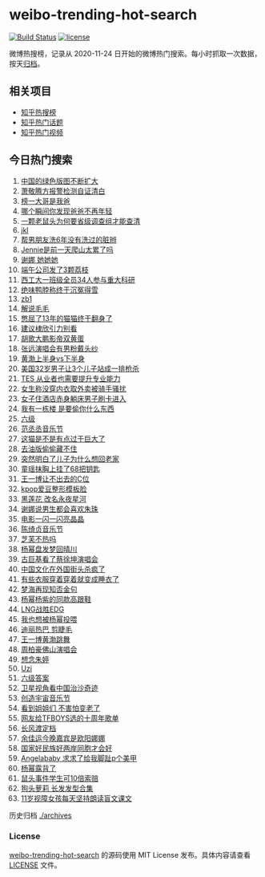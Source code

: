 # weibo-trending-hot-search

[![Build Status](https://github.com/justjavac/weibo-trending-hot-search/workflows/ci/badge.svg?branch=master)](https://github.com/justjavac/weibo-trending-hot-search/actions)
[![license](https://img.shields.io/github/license/justjavac/weibo-trending-hot-search)](https://github.com/justjavac/weibo-trending-hot-search/blob/master/LICENSE)

微博热搜榜，记录从 2020-11-24 日开始的微博热门搜索。每小时抓取一次数据，按天[归档](./archives)。

## 相关项目

- [知乎热搜榜](https://github.com/justjavac/zhihu-trending-top-search)
- [知乎热门话题](https://github.com/justjavac/zhihu-trending-hot-questions)
- [知乎热门视频](https://github.com/justjavac/zhihu-trending-hot-video)

## 今日热门搜索

<!-- BEGIN -->
<!-- 最后更新时间 Sun Jun 18 2023 03:10:01 GMT+0800 (China Standard Time) -->

1. [中国的绿色版图不断扩大](https://s.weibo.com//weibo?q=%23%E4%B8%AD%E5%9B%BD%E7%9A%84%E7%BB%BF%E8%89%B2%E7%89%88%E5%9B%BE%E4%B8%8D%E6%96%AD%E6%89%A9%E5%A4%A7%23&Refer=new_time)
1. [萧敬腾方报警检测自证清白](https://s.weibo.com//weibo?q=%23%E8%90%A7%E6%95%AC%E8%85%BE%E6%96%B9%E6%8A%A5%E8%AD%A6%E6%A3%80%E6%B5%8B%E8%87%AA%E8%AF%81%E6%B8%85%E7%99%BD%23&t=31&band_rank=1&Refer=top)
1. [榜一大哥是我爸](https://s.weibo.com//weibo?q=%23%E6%A6%9C%E4%B8%80%E5%A4%A7%E5%93%A5%E6%98%AF%E6%88%91%E7%88%B8%23&t=31&band_rank=4&Refer=top)
1. [哪个瞬间你发现爸爸不再年轻](https://s.weibo.com//weibo?q=%23%E5%93%AA%E4%B8%AA%E7%9E%AC%E9%97%B4%E4%BD%A0%E5%8F%91%E7%8E%B0%E7%88%B8%E7%88%B8%E4%B8%8D%E5%86%8D%E5%B9%B4%E8%BD%BB%23&t=31&band_rank=3&Refer=top)
1. [一颗老鼠头为何要省级调查组才能查清](https://s.weibo.com//weibo?q=%23%E4%B8%80%E9%A2%97%E8%80%81%E9%BC%A0%E5%A4%B4%E4%B8%BA%E4%BD%95%E8%A6%81%E7%9C%81%E7%BA%A7%E8%B0%83%E6%9F%A5%E7%BB%84%E6%89%8D%E8%83%BD%E6%9F%A5%E6%B8%85%23&t=31&band_rank=8&Refer=top)
1. [jkl](https://s.weibo.com//weibo?q=jkl&t=31&band_rank=5&Refer=top)
1. [帮男朋友洗6年没有洗过的脏辫](https://s.weibo.com//weibo?q=%E5%B8%AE%E7%94%B7%E6%9C%8B%E5%8F%8B%E6%B4%976%E5%B9%B4%E6%B2%A1%E6%9C%89%E6%B4%97%E8%BF%87%E7%9A%84%E8%84%8F%E8%BE%AB&t=31&band_rank=7&Refer=top)
1. [Jennie是前一天爬山太累了吗](https://s.weibo.com//weibo?q=%23Jennie%E6%98%AF%E5%89%8D%E4%B8%80%E5%A4%A9%E7%88%AC%E5%B1%B1%E5%A4%AA%E7%B4%AF%E4%BA%86%E5%90%97%23&t=31&band_rank=17&Refer=top)
1. [谢娜 她她她](https://s.weibo.com//weibo?q=%E8%B0%A2%E5%A8%9C%20%E5%A5%B9%E5%A5%B9%E5%A5%B9&t=31&band_rank=6&Refer=top)
1. [端午公司发了3颗荔枝](https://s.weibo.com//weibo?q=%23%E7%AB%AF%E5%8D%88%E5%85%AC%E5%8F%B8%E5%8F%91%E4%BA%863%E9%A2%97%E8%8D%94%E6%9E%9D%23&t=31&band_rank=9&Refer=top)
1. [西工大一班级全员34人参与重大科研](https://s.weibo.com//weibo?q=%23%E8%A5%BF%E5%B7%A5%E5%A4%A7%E4%B8%80%E7%8F%AD%E7%BA%A7%E5%85%A8%E5%91%9834%E4%BA%BA%E5%8F%82%E4%B8%8E%E9%87%8D%E5%A4%A7%E7%A7%91%E7%A0%94%23&t=31&band_rank=40&Refer=top)
1. [绝味鸭脖称终于沉冤得雪](https://s.weibo.com//weibo?q=%23%E7%BB%9D%E5%91%B3%E9%B8%AD%E8%84%96%E7%A7%B0%E7%BB%88%E4%BA%8E%E6%B2%89%E5%86%A4%E5%BE%97%E9%9B%AA%23&t=31&band_rank=11&Refer=top)
1. [zb1](https://s.weibo.com//weibo?q=zb1&t=31&band_rank=12&Refer=top)
1. [解说毛毛](https://s.weibo.com//weibo?q=%E8%A7%A3%E8%AF%B4%E6%AF%9B%E6%AF%9B&t=31&band_rank=15&Refer=top)
1. [憋屈了13年的猫猫终于翻身了](https://s.weibo.com//weibo?q=%E6%86%8B%E5%B1%88%E4%BA%8613%E5%B9%B4%E7%9A%84%E7%8C%AB%E7%8C%AB%E7%BB%88%E4%BA%8E%E7%BF%BB%E8%BA%AB%E4%BA%86&t=31&band_rank=38&Refer=top)
1. [建议棣欣引力别看](https://s.weibo.com//weibo?q=%23%E5%BB%BA%E8%AE%AE%E6%A3%A3%E6%AC%A3%E5%BC%95%E5%8A%9B%E5%88%AB%E7%9C%8B%23&t=31&band_rank=13&Refer=top)
1. [胡歌大鹏影帝双黄蛋](https://s.weibo.com//weibo?q=%23%E8%83%A1%E6%AD%8C%E5%A4%A7%E9%B9%8F%E5%BD%B1%E5%B8%9D%E5%8F%8C%E9%BB%84%E8%9B%8B%23&t=31&band_rank=2&Refer=top)
1. [张远演唱会有男粉戴头纱](https://s.weibo.com//weibo?q=%23%E5%BC%A0%E8%BF%9C%E6%BC%94%E5%94%B1%E4%BC%9A%E6%9C%89%E7%94%B7%E7%B2%89%E6%88%B4%E5%A4%B4%E7%BA%B1%23&t=31&band_rank=29&Refer=top)
1. [黄渤上半身vs下半身](https://s.weibo.com//weibo?q=%23%E9%BB%84%E6%B8%A4%E4%B8%8A%E5%8D%8A%E8%BA%ABvs%E4%B8%8B%E5%8D%8A%E8%BA%AB%23&t=31&band_rank=12&Refer=top)
1. [美国32岁男子让3个儿子站成一排枪杀](https://s.weibo.com//weibo?q=%23%E7%BE%8E%E5%9B%BD32%E5%B2%81%E7%94%B7%E5%AD%90%E8%AE%A93%E4%B8%AA%E5%84%BF%E5%AD%90%E7%AB%99%E6%88%90%E4%B8%80%E6%8E%92%E6%9E%AA%E6%9D%80%23&t=31&band_rank=20&Refer=top)
1. [TES 从业者也需要提升专业能力](https://s.weibo.com//weibo?q=TES%20%E4%BB%8E%E4%B8%9A%E8%80%85%E4%B9%9F%E9%9C%80%E8%A6%81%E6%8F%90%E5%8D%87%E4%B8%93%E4%B8%9A%E8%83%BD%E5%8A%9B&t=31&band_rank=48&Refer=top)
1. [女生称没穿内衣取外卖被骑手骚扰](https://s.weibo.com//weibo?q=%23%E5%A5%B3%E7%94%9F%E7%A7%B0%E6%B2%A1%E7%A9%BF%E5%86%85%E8%A1%A3%E5%8F%96%E5%A4%96%E5%8D%96%E8%A2%AB%E9%AA%91%E6%89%8B%E9%AA%9A%E6%89%B0%23&t=31&band_rank=21&Refer=top)
1. [女子住酒店赤身躺床男子刷卡进入](https://s.weibo.com//weibo?q=%23%E5%A5%B3%E5%AD%90%E4%BD%8F%E9%85%92%E5%BA%97%E8%B5%A4%E8%BA%AB%E8%BA%BA%E5%BA%8A%E7%94%B7%E5%AD%90%E5%88%B7%E5%8D%A1%E8%BF%9B%E5%85%A5%23&t=31&band_rank=24&Refer=top)
1. [我有一栋楼 是要偷你什么东西](https://s.weibo.com//weibo?q=%E6%88%91%E6%9C%89%E4%B8%80%E6%A0%8B%E6%A5%BC%20%E6%98%AF%E8%A6%81%E5%81%B7%E4%BD%A0%E4%BB%80%E4%B9%88%E4%B8%9C%E8%A5%BF&t=31&band_rank=30&Refer=top)
1. [六级](https://s.weibo.com//weibo?q=%E5%85%AD%E7%BA%A7&t=31&band_rank=10&Refer=top)
1. [范丞丞音乐节](https://s.weibo.com//weibo?q=%E8%8C%83%E4%B8%9E%E4%B8%9E%E9%9F%B3%E4%B9%90%E8%8A%82&t=31&band_rank=42&Refer=top)
1. [这猫是不是有点过于巨大了](https://s.weibo.com//weibo?q=%E8%BF%99%E7%8C%AB%E6%98%AF%E4%B8%8D%E6%98%AF%E6%9C%89%E7%82%B9%E8%BF%87%E4%BA%8E%E5%B7%A8%E5%A4%A7%E4%BA%86&t=31&band_rank=35&Refer=top)
1. [去油版偷偷藏不住](https://s.weibo.com//weibo?q=%23%E5%8E%BB%E6%B2%B9%E7%89%88%E5%81%B7%E5%81%B7%E8%97%8F%E4%B8%8D%E4%BD%8F%23&t=31&band_rank=33&Refer=top)
1. [突然明白了儿子为什么想回老家](https://s.weibo.com//weibo?q=%E7%AA%81%E7%84%B6%E6%98%8E%E7%99%BD%E4%BA%86%E5%84%BF%E5%AD%90%E4%B8%BA%E4%BB%80%E4%B9%88%E6%83%B3%E5%9B%9E%E8%80%81%E5%AE%B6&t=31&band_rank=32&Refer=top)
1. [童瑶抹胸上挂了68把钥匙](https://s.weibo.com//weibo?q=%23%E7%AB%A5%E7%91%B6%E6%8A%B9%E8%83%B8%E4%B8%8A%E6%8C%82%E4%BA%8668%E6%8A%8A%E9%92%A5%E5%8C%99%23&t=31&band_rank=14&Refer=top)
1. [王一博让不出去的C位](https://s.weibo.com//weibo?q=%23%E7%8E%8B%E4%B8%80%E5%8D%9A%E8%AE%A9%E4%B8%8D%E5%87%BA%E5%8E%BB%E7%9A%84C%E4%BD%8D%23&t=31&band_rank=37&Refer=top)
1. [kpop爱豆整形模板脸](https://s.weibo.com//weibo?q=%23kpop%E7%88%B1%E8%B1%86%E6%95%B4%E5%BD%A2%E6%A8%A1%E6%9D%BF%E8%84%B8%23&t=31&band_rank=27&Refer=top)
1. [黑莲花 改名永夜星河](https://s.weibo.com//weibo?q=%E9%BB%91%E8%8E%B2%E8%8A%B1%20%E6%94%B9%E5%90%8D%E6%B0%B8%E5%A4%9C%E6%98%9F%E6%B2%B3&t=31&band_rank=28&Refer=top)
1. [谢娜说男生都会喜欢朱珠](https://s.weibo.com//weibo?q=%23%E8%B0%A2%E5%A8%9C%E8%AF%B4%E7%94%B7%E7%94%9F%E9%83%BD%E4%BC%9A%E5%96%9C%E6%AC%A2%E6%9C%B1%E7%8F%A0%23&t=31&band_rank=34&Refer=top)
1. [电影一闪一闪亮晶晶](https://s.weibo.com//weibo?q=%23%E7%94%B5%E5%BD%B1%E4%B8%80%E9%97%AA%E4%B8%80%E9%97%AA%E4%BA%AE%E6%99%B6%E6%99%B6%23&t=31&band_rank=22&Refer=top)
1. [陈绮贞音乐节](https://s.weibo.com//weibo?q=%E9%99%88%E7%BB%AE%E8%B4%9E%E9%9F%B3%E4%B9%90%E8%8A%82&t=31&band_rank=45&Refer=top)
1. [芝芙不热吗](https://s.weibo.com//weibo?q=%23%E8%8A%9D%E8%8A%99%E4%B8%8D%E7%83%AD%E5%90%97%23&t=31&band_rank=19&Refer=top)
1. [杨幂盘发梦回晴川](https://s.weibo.com//weibo?q=%E6%9D%A8%E5%B9%82%E7%9B%98%E5%8F%91%E6%A2%A6%E5%9B%9E%E6%99%B4%E5%B7%9D&t=31&band_rank=18&Refer=top)
1. [古巨基看了蔡徐坤演唱会](https://s.weibo.com//weibo?q=%23%E5%8F%A4%E5%B7%A8%E5%9F%BA%E7%9C%8B%E4%BA%86%E8%94%A1%E5%BE%90%E5%9D%A4%E6%BC%94%E5%94%B1%E4%BC%9A%23&t=31&band_rank=31&Refer=top)
1. [中国文化在外国街头杀疯了](https://s.weibo.com//weibo?q=%23%E4%B8%AD%E5%9B%BD%E6%96%87%E5%8C%96%E5%9C%A8%E5%A4%96%E5%9B%BD%E8%A1%97%E5%A4%B4%E6%9D%80%E7%96%AF%E4%BA%86%23&t=31&band_rank=25&Refer=top)
1. [有些衣服穿着穿着就变成睡衣了](https://s.weibo.com//weibo?q=%E6%9C%89%E4%BA%9B%E8%A1%A3%E6%9C%8D%E7%A9%BF%E7%9D%80%E7%A9%BF%E7%9D%80%E5%B0%B1%E5%8F%98%E6%88%90%E7%9D%A1%E8%A1%A3%E4%BA%86&t=31&band_rank=41&Refer=top)
1. [梦海再现知否金句](https://s.weibo.com//weibo?q=%23%E6%A2%A6%E6%B5%B7%E5%86%8D%E7%8E%B0%E7%9F%A5%E5%90%A6%E9%87%91%E5%8F%A5%23&t=31&band_rank=34&Refer=top)
1. [杨幂杨紫的同款高跟鞋](https://s.weibo.com//weibo?q=%23%E6%9D%A8%E5%B9%82%E6%9D%A8%E7%B4%AB%E7%9A%84%E5%90%8C%E6%AC%BE%E9%AB%98%E8%B7%9F%E9%9E%8B%23&t=31&band_rank=23&Refer=top)
1. [LNG战胜EDG](https://s.weibo.com//weibo?q=%23LNG%E6%88%98%E8%83%9CEDG%23&t=31&band_rank=50&Refer=top)
1. [我也想被杨幂投喂](https://s.weibo.com//weibo?q=%23%E6%88%91%E4%B9%9F%E6%83%B3%E8%A2%AB%E6%9D%A8%E5%B9%82%E6%8A%95%E5%96%82%23&t=31&band_rank=44&Refer=top)
1. [迪丽热巴 剪睫毛](https://s.weibo.com//weibo?q=%E8%BF%AA%E4%B8%BD%E7%83%AD%E5%B7%B4%20%E5%89%AA%E7%9D%AB%E6%AF%9B&t=31&band_rank=36&Refer=top)
1. [王一博黄渤跳舞](https://s.weibo.com//weibo?q=%E7%8E%8B%E4%B8%80%E5%8D%9A%E9%BB%84%E6%B8%A4%E8%B7%B3%E8%88%9E&t=31&band_rank=41&Refer=top)
1. [周柏豪佛山演唱会](https://s.weibo.com//weibo?q=%E5%91%A8%E6%9F%8F%E8%B1%AA%E4%BD%9B%E5%B1%B1%E6%BC%94%E5%94%B1%E4%BC%9A&t=31&band_rank=47&Refer=top)
1. [想念朱婷](https://s.weibo.com//weibo?q=%E6%83%B3%E5%BF%B5%E6%9C%B1%E5%A9%B7&t=31&band_rank=19&Refer=top)
1. [Uzi](https://s.weibo.com//weibo?q=Uzi&t=31&band_rank=37&Refer=top)
1. [六级答案](https://s.weibo.com//weibo?q=%E5%85%AD%E7%BA%A7%E7%AD%94%E6%A1%88&t=31&band_rank=49&Refer=top)
1. [卫星视角看中国治沙奇迹](https://s.weibo.com//weibo?q=%23%E5%8D%AB%E6%98%9F%E8%A7%86%E8%A7%92%E7%9C%8B%E4%B8%AD%E5%9B%BD%E6%B2%BB%E6%B2%99%E5%A5%87%E8%BF%B9%23&t=31&band_rank=3&Refer=top)
1. [创造宇宙音乐节](https://s.weibo.com//weibo?q=%E5%88%9B%E9%80%A0%E5%AE%87%E5%AE%99%E9%9F%B3%E4%B9%90%E8%8A%82&t=31&band_rank=48&Refer=top)
1. [看到姐姐们 不害怕变老了](https://s.weibo.com//weibo?q=%E7%9C%8B%E5%88%B0%E5%A7%90%E5%A7%90%E4%BB%AC%20%E4%B8%8D%E5%AE%B3%E6%80%95%E5%8F%98%E8%80%81%E4%BA%86&t=31&band_rank=39&Refer=top)
1. [网友给TFBOYS选的十周年歌单](https://s.weibo.com//weibo?q=%23%E7%BD%91%E5%8F%8B%E7%BB%99TFBOYS%E9%80%89%E7%9A%84%E5%8D%81%E5%91%A8%E5%B9%B4%E6%AD%8C%E5%8D%95%23&t=31&band_rank=47&Refer=top)
1. [长风渡定档](https://s.weibo.com//weibo?q=%E9%95%BF%E9%A3%8E%E6%B8%A1%E5%AE%9A%E6%A1%A3&t=31&band_rank=48&Refer=top)
1. [余佳运今晚嘉宾是欧阳娜娜](https://s.weibo.com//weibo?q=%23%E4%BD%99%E4%BD%B3%E8%BF%90%E4%BB%8A%E6%99%9A%E5%98%89%E5%AE%BE%E6%98%AF%E6%AC%A7%E9%98%B3%E5%A8%9C%E5%A8%9C%23&t=31&band_rank=43&Refer=top)
1. [国家好民族好两岸同胞才会好](https://s.weibo.com//weibo?q=%23%E5%9B%BD%E5%AE%B6%E5%A5%BD%E6%B0%91%E6%97%8F%E5%A5%BD%E4%B8%A4%E5%B2%B8%E5%90%8C%E8%83%9E%E6%89%8D%E4%BC%9A%E5%A5%BD%23&Refer=new_time)
1. [Angelababy 求求了给我脚趾p个美甲](https://s.weibo.com//weibo?q=Angelababy%20%E6%B1%82%E6%B1%82%E4%BA%86%E7%BB%99%E6%88%91%E8%84%9A%E8%B6%BEp%E4%B8%AA%E7%BE%8E%E7%94%B2&t=31&band_rank=16&Refer=top)
1. [杨幂露背了](https://s.weibo.com//weibo?q=%23%E6%9D%A8%E5%B9%82%E9%9C%B2%E8%83%8C%E4%BA%86%23&t=31&band_rank=26&Refer=top)
1. [鼠头事件学生可10倍索赔](https://s.weibo.com//weibo?q=%23%E9%BC%A0%E5%A4%B4%E4%BA%8B%E4%BB%B6%E5%AD%A6%E7%94%9F%E5%8F%AF10%E5%80%8D%E7%B4%A2%E8%B5%94%23&t=31&band_rank=45&Refer=top)
1. [狗头萝莉 长发发型合集](https://s.weibo.com//weibo?q=%E7%8B%97%E5%A4%B4%E8%90%9D%E8%8E%89%20%E9%95%BF%E5%8F%91%E5%8F%91%E5%9E%8B%E5%90%88%E9%9B%86&t=31&band_rank=46&Refer=top)
1. [11岁视障女孩每天坚持朗读盲文课文](https://s.weibo.com//weibo?q=%2311%E5%B2%81%E8%A7%86%E9%9A%9C%E5%A5%B3%E5%AD%A9%E6%AF%8F%E5%A4%A9%E5%9D%9A%E6%8C%81%E6%9C%97%E8%AF%BB%E7%9B%B2%E6%96%87%E8%AF%BE%E6%96%87%23&t=31&band_rank=50&Refer=top)

<!-- END -->

历史归档 [./archives](./archives)

### License

[weibo-trending-hot-search](https://github.com/justjavac/weibo-trending-hot-search) 的源码使用 MIT License
发布。具体内容请查看 [LICENSE](./LICENSE) 文件。
